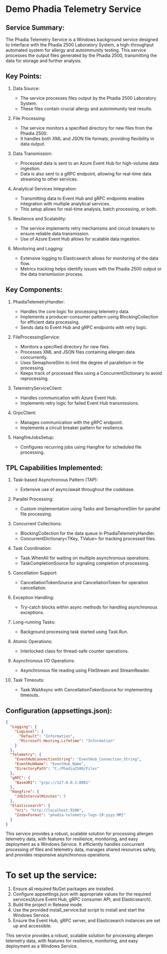 # Demo Phadia Telemetry Service

## Service Summary:
The Phadia Telemetry Service is a Windows background service designed to interface with the Phadia 2500 Laboratory System, a high-throughput automated system for allergy and autoimmunity testing. This service processes the output files generated by the Phadia 2500, transmitting the data for storage and further analysis.

## Key Points:

1. Data Source: 
   - The service processes files output by the Phadia 2500 Laboratory System.
   - These files contain crucial allergy and autoimmunity test results.

2. File Processing:
   - The service monitors a specified directory for new files from the Phadia 2500.
   - It handles both XML and JSON file formats, providing flexibility in data output.

3. Data Transmission:
   - Processed data is sent to an Azure Event Hub for high-volume data ingestion.
   - Data is also sent to a gRPC endpoint, allowing for real-time data streaming to other services.

4. Analytical Services Integration:
   - Transmitting data to Event Hub and gRPC endpoints enables integration with multiple analytical services.
   - This setup allows for real-time analysis, batch processing, or both.

5. Resilience and Scalability:
   - The service implements retry mechanisms and circuit breakers to ensure reliable data transmission.
   - Use of Azure Event Hub allows for scalable data ingestion.

6. Monitoring and Logging:
   - Extensive logging to Elasticsearch allows for monitoring of the data flow.
   - Metrics tracking helps identify issues with the Phadia 2500 output or the data transmission process.

## Key Components:

1. PhadiaTelemetryHandler:
   - Handles the core logic for processing telemetry data.
   - Implements a producer-consumer pattern using BlockingCollection for efficient data processing.
   - Sends data to Event Hub and gRPC endpoints with retry logic.

2. FileProcessingService:
   - Monitors a specified directory for new files.
   - Processes XML and JSON files containing allergen data concurrently.
   - Uses SemaphoreSlim to limit the degree of parallelism in file processing.
   - Keeps track of processed files using a ConcurrentDictionary to avoid reprocessing.

3. TelemetryServiceClient:
   - Handles communication with Azure Event Hub.
   - Implements retry logic for failed Event Hub transmissions.

4. GrpcClient:
   - Manages communication with the gRPC endpoint.
   - Implements a circuit breaker pattern for resilience.

5. HangfireJobsSetup:
   - Configures recurring jobs using Hangfire for scheduled file processing.

## TPL Capabilities Implemented:

1. Task-based Asynchronous Pattern (TAP):
   - Extensive use of async/await throughout the codebase.

2. Parallel Processing:
   - Custom implementation using Tasks and SemaphoreSlim for parallel file processing.

3. Concurrent Collections:
   - BlockingCollection<T> for the data queue in PhadiaTelemetryHandler.
   - ConcurrentDictionary<TKey, TValue> for tracking processed files.

4. Task Coordination:
   - Task.WhenAll for waiting on multiple asynchronous operations.
   - TaskCompletionSource<T> for signaling completion of processing.

5. Cancellation Support:
   - CancellationTokenSource and CancellationToken for operation cancellation.

6. Exception Handling:
   - Try-catch blocks within async methods for handling asynchronous exceptions.

7. Long-running Tasks:
   - Background processing task started using Task.Run.

8. Atomic Operations:
   - Interlocked class for thread-safe counter operations.

9. Asynchronous I/O Operations:
   - Asynchronous file reading using FileStream and StreamReader.

10. Task Timeouts:
    - Task.WaitAsync with CancellationTokenSource for implementing timeouts.

## Configuration (appsettings.json):
```json
{
  "Logging": {
    "LogLevel": {
      "Default": "Information",
      "Microsoft.Hosting.Lifetime": "Information"
    }
  },
  "Telemetry": {
    "EventHubConnectionString": "EventHub_Connection_String",
    "EventHubName": "EventHub_Name",
    "DirectoryPath": "C:/Phadia2500/Files"
  },
  "gRPC": {
    "BaseURI": "grpc://127.0.0.1:8081"
  },
  "Hangfire": {
    "JobIntervalMinutes": 5
  },
  "Elasticsearch": {
    "Uri": "http://localhost:9200",
    "IndexFormat": "phadia-telemetry-logs-{0:yyyy.MM}"
  }
}
```

This service provides a robust, scalable solution for processing allergen telemetry data, with features for resilience, monitoring, and easy deployment as a Windows Service. It efficiently handles concurrent processing of files and telemetry data, manages shared resources safely, and provides responsive asynchronous operations.

# To set up the service:
1. Ensure all required NuGet packages are installed.
2. Configure appsettings.json with appropriate values for the required services(Azure Event Hub, gRPC consumer API, and Elasticsearch).
3. Build the project in Release mode.
4. Use the provided install_service.bat script to install and start the Windows Service.
5. Ensure the Event Hub, gRPC server, and Elasticsearch instances are set up and accessible.

This service provides a robust, scalable solution for processing allergen telemetry data, with features for resilience, monitoring, and easy deployment as a Windows Service.
